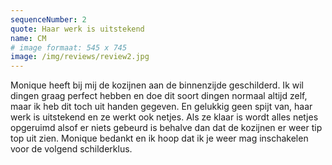 ```yaml
---
sequenceNumber: 2
quote: Haar werk is uitstekend
name: CM
# image formaat: 545 x 745
image: /img/reviews/review2.jpg 
---
```

Monique heeft bij mij de kozijnen aan de binnenzijde geschilderd. Ik wil dingen graag perfect hebben en doe dit soort dingen normaal altijd zelf, maar ik heb dit toch uit handen gegeven. En gelukkig geen spijt van,  haar werk is uitstekend en ze werkt ook netjes. Als ze klaar is wordt alles netjes opgeruimd alsof er niets gebeurd is behalve dan dat de kozijnen er weer tip top uit zien.
Monique bedankt en ik hoop dat ik je weer mag inschakelen voor de volgend schilderklus.
